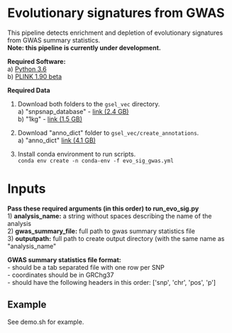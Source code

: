 # Evolutionary signatures from GWAS
This pipeline detects enrichment and depletion of evolutionary signatures from GWAS summary statistics.<br>
**Note: this pipeline is currently under development.**

**Required Software:**  
a) [Python 3.6](https://www.python.org/downloads/release/python-360/)   
b) [PLINK 1.90 beta](https://www.cog-genomics.org/plink2)

**Required Data**   
1) Download both folders to the `gsel_vec` directory.  
a) "snpsnap_database"  - [link (2.4 GB)](https://drive.google.com/drive/folders/1P9r9axKakwY20eD_f3NCoRY0g1aLcp2T?usp=sharing)    
b) "1kg" - [link (1.5 GB)](https://drive.google.com/drive/folders/1yjp31LhZSi2Ftu_QmgKDKevLqHKJTH-0?usp=sharing)


2) Download "anno_dict" folder to `gsel_vec/create_annotations`.  
a) "anno_dict" [link (4.1 GB)](https://drive.google.com/drive/folders/1dps7iWshulKKEukxCdBu6MTy3j2s8KCj?usp=sharing)
  
3) Install conda environment to run scripts.  
	`conda env create -n conda-env -f evo_sig_gwas.yml`


# Inputs
**Pass these required arguments (in this order) to run_evo_sig.py**  <br>1) **analysis_name:** a string without spaces describing the name of the analysis <br> 2) **gwas_summary_file:** full path to gwas summary statistics file <br> 3) **outputpath:** full path to create output directory (with the same name as "analysis_name"

**GWAS summary statistics file format:**<br>- should be a tab separated file with one row per SNP <br>- coordinates should be in GRChg37<br>- should have the following headers in this order: ['snp', 'chr', 'pos', 'p']


## Example
See demo.sh for example.
